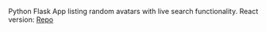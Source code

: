 Python Flask App listing random avatars with live search functionality. React version: [Repo](https://github.com/klsklnPITX/random-avatar-cards-react)
